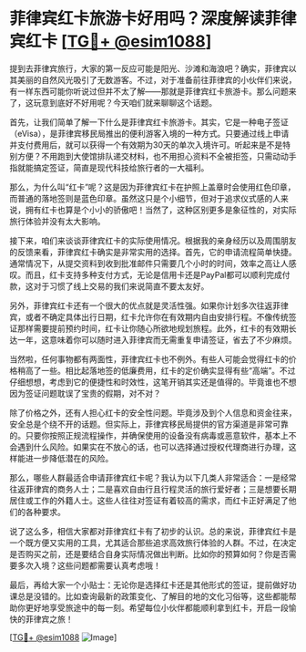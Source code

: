 # 菲律宾红卡旅游卡好用吗？深度解读菲律宾红卡 [[TG💪+ @esim1088](https://t.me/s/esim1088)]

提到去菲律宾旅行，大家的第一反应可能是阳光、沙滩和海浪吧？确实，菲律宾以其美丽的自然风光吸引了无数游客。不过，对于准备前往菲律宾的小伙伴们来说，有一样东西可能你听说过但并不太了解——那就是菲律宾红卡旅游卡。那么问题来了，这玩意到底好不好用呢？今天咱们就来聊聊这个话题。

首先，让我们简单了解一下什么是菲律宾红卡旅游卡。其实，它是一种电子签证（eVisa），是菲律宾移民局推出的便利游客入境的一种方式。只要通过线上申请并支付费用后，就可以获得一个有效期为30天的单次入境许可。听起来是不是特别方便？不用跑到大使馆排队递交材料，也不用担心资料不全被拒签，只需动动手指就能搞定签证，简直是现代科技给旅行者的一大福利。

那么，为什么叫“红卡”呢？这是因为菲律宾红卡在护照上盖章时会使用红色印章，而普通的落地签则是蓝色印章。虽然这只是个小细节，但对于追求仪式感的人来说，拥有红卡也算是个小小的骄傲吧！当然了，这种区别更多是象征性的，对实际旅行体验并没有太大影响。

接下来，咱们来谈谈菲律宾红卡的实际使用情况。根据我的亲身经历以及周围朋友的反馈来看，菲律宾红卡确实是非常实用的选择。首先，它的申请流程简单快捷。通常情况下，从提交资料到收到批准邮件只需要几个小时的时间，效率之高让人感叹。而且，红卡支持多种支付方式，无论是信用卡还是PayPal都可以顺利完成付款，这对于习惯了线上交易的我们来说简直不要太友好。

另外，菲律宾红卡还有一个很大的优点就是灵活性强。如果你计划多次往返菲律宾，或者不确定具体出行日期，红卡允许你在有效期内自由安排行程。不像传统签证那样需要提前预约时间，红卡让你随心所欲地规划旅程。此外，红卡的有效期长达一年，这意味着你可以随时进入菲律宾而无需重复申请签证，省去了不少麻烦。

当然啦，任何事物都有两面性，菲律宾红卡也不例外。有些人可能会觉得红卡的价格稍高了一些。相比起落地签的低廉费用，红卡的定价确实显得有些“高端”。不过仔细想想，考虑到它的便捷性和时效性，这笔开销其实还是值得的。毕竟谁也不想因为签证问题耽误了宝贵的假期，对不对？

除了价格之外，还有人担心红卡的安全性问题。毕竟涉及到个人信息和资金往来，安全总是个绕不开的话题。但实际上，菲律宾移民局提供的官方渠道是非常可靠的。只要你按照正规流程操作，并确保使用的设备没有病毒或恶意软件，基本上不会遇到什么风险。如果实在不放心的话，也可以选择通过授权代理商进行办理，这样能进一步降低潜在的风险。

那么，哪些人群最适合申请菲律宾红卡呢？我认为以下几类人非常适合：一是经常往返菲律宾的商务人士；二是喜欢自由行且行程灵活的旅行爱好者；三是想要长期居住或工作的外籍人士。这些人往往对签证有着较高的需求，而红卡正好满足了他们的各种要求。

说了这么多，相信大家都对菲律宾红卡有了初步的认识。总的来说，菲律宾红卡是一个既方便又实用的工具，尤其适合那些追求高效旅行体验的人群。不过，在决定是否购买之前，还是要结合自身实际情况做出判断。比如你的预算如何？你是否需要多次入境？这些问题都需要认真考虑哦！

最后，再给大家一个小贴士：无论你是选择红卡还是其他形式的签证，提前做好功课总是没错的。比如查询最新的政策变化、了解目的地的文化习俗等，这些都能帮助你更好地享受旅途中的每一刻。希望每位小伙伴都能顺利拿到红卡，开启一段愉快的菲律宾之旅！

[[TG💪+ @esim1088](https://t.me/s/esim1088) ![Image](https://i.postimg.cc/4NQfJmqS/Snipaste-2025-05-13-00-14-12.png)]